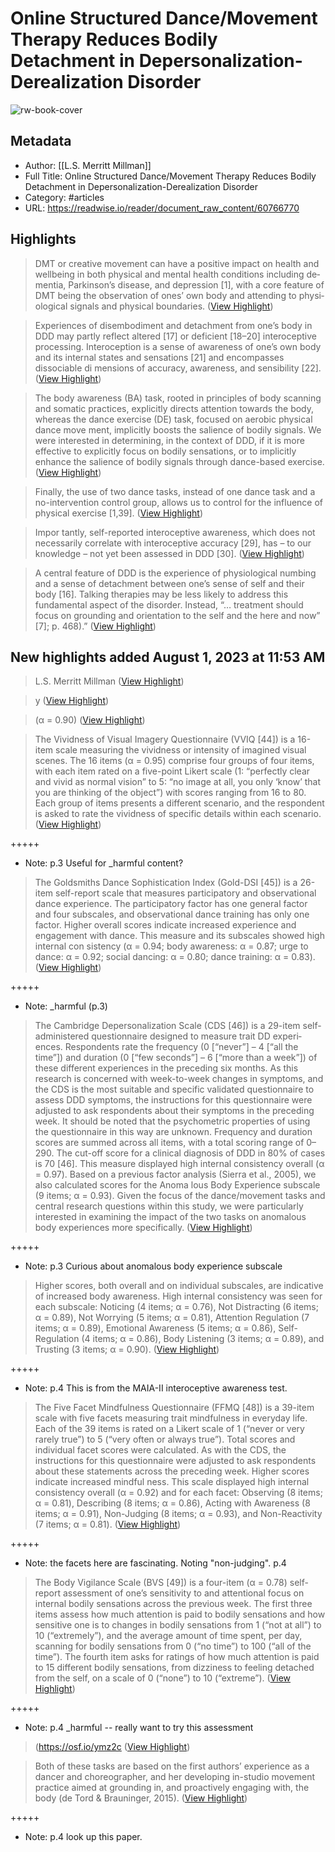 # Online Structured Dance/Movement Therapy Reduces Bodily Detachment in Depersonalization-Derealization Disorder

![rw-book-cover](https://readwise-assets.s3.amazonaws.com/static/images/article3.5c705a01b476.png)

## Metadata
- Author: [[L.S. Merritt Millman]]
- Full Title: Online Structured Dance/Movement Therapy Reduces Bodily Detachment in Depersonalization-Derealization Disorder
- Category: #articles
- URL: https://readwise.io/reader/document_raw_content/60766770

## Highlights

> DMT or creative movement can have a positive impact on health and
>  wellbeing in both physical and mental health conditions including de­
>  mentia, Parkinson’s disease, and depression [1], with a core feature of
>  DMT being the observation of ones’ own body and attending to physi­
>  ological signals and physical boundaries. ([View Highlight](https://read.readwise.io/read/01h2daak5j30z6x9zs9mcs9zxh))


> Experiences of disembodiment and detachment from one’s body in
>  DDD may partly reflect altered [17] or deficient [18–20] interoceptive
>  processing. Interoception is a sense of awareness of one’s own body and
>  its internal states and sensations [21] and encompasses dissociable di­
>  mensions of accuracy, awareness, and sensibility [22]. ([View Highlight](https://read.readwise.io/read/01h2dab7k7key5g8xahrxf83x3))


> The body awareness (BA) task, rooted in principles of body scanning and
>  somatic practices, explicitly directs attention towards the body, whereas
>  the dance exercise (DE) task, focused on aerobic physical dance move­
>  ment, implicitly boosts the salience of bodily signals. We were interested
>  in determining, in the context of DDD, if it is more effective to explicitly
>  focus on bodily sensations, or to implicitly enhance the salience of
>  bodily signals through dance-based exercise. ([View Highlight](https://read.readwise.io/read/01h2daks7h3z74v2a2th4m48ta))


> Finally, the use of two
>  dance tasks, instead of one dance task and a no-intervention control
>  group, allows us to control for the influence of physical exercise [1,39]. ([View Highlight](https://read.readwise.io/read/01h2dap9v7fygr18cjmpdwqpaj))


> Impor­
>  tantly, self-reported interoceptive awareness, which does not necessarily
>  correlate with interoceptive accuracy [29], has – to our knowledge – not
>  yet been assessed in DDD [30]. ([View Highlight](https://read.readwise.io/read/01h2dafer6xp5bqdpgeb59bc7c))


> A central feature of DDD is the experience of physiological numbing
>  and a sense of detachment between one’s sense of self and their body
>  [16]. Talking therapies may be less likely to address this fundamental
>  aspect of the disorder. Instead, “… treatment should focus on grounding
>  and orientation to the self and the here and now” [7]; p. 468).” ([View Highlight](https://read.readwise.io/read/01h2dahpacgjd98f2bfzpefv6x))

## New highlights added August 1, 2023 at 11:53 AM

> L.S. Merritt Millman ([View Highlight](https://read.readwise.io/read/01h6ratjgzrttz9x5wv7aka807))


> y ([View Highlight](https://read.readwise.io/read/01h6r9z2r47867684w1bfw0c3e))


> (α = 0.90) ([View Highlight](https://read.readwise.io/read/01h6ra8khdrtq9qmhfvj05r1qf))


> The Vividness of Visual Imagery Questionnaire (VVIQ [44]) is a 16-item
>  scale measuring the vividness or intensity of imagined visual scenes. The
>  16 items (α = 0.95) comprise four groups of four items, with each item
>  rated on a five-point Likert scale (1: “perfectly clear and vivid as normal
>  vision” to 5: “no image at all, you only ‘know’ that you are thinking of
>  the object”) with scores ranging from 16 to 80. Each group of items
>  presents a different scenario, and the respondent is asked to rate the
>  vividness of specific details within each scenario. ([View Highlight](https://read.readwise.io/read/01h6rac1y6jnc1mph7447n4by4))


+++++ 
- Note: p.3 Useful for _harmful content?


> The Goldsmiths Dance Sophistication Index (Gold-DSI [45]) is a
>  26-item self-report scale that measures participatory and observational
>  dance experience. The participatory factor has one general factor and
>  four subscales, and observational dance training has only one factor.
>  Higher overall scores indicate increased experience and engagement
>  with dance. This measure and its subscales showed high internal con­
>  sistency (α = 0.94; body awareness: α = 0.87; urge to dance: α = 0.92;
>  social dancing: α = 0.80; dance training: α = 0.83). ([View Highlight](https://read.readwise.io/read/01h6rae4xdmqhg19w36m9je055))


+++++ 
- Note: _harmful (p.3)


> The Cambridge Depersonalization Scale (CDS [46]) is a 29-item
>  self-administered questionnaire designed to measure trait DD experi­
>  ences. Respondents rate the frequency (0 [“never”] – 4 [“all the time”])
>  and duration (0 [“few seconds”] – 6 [“more than a week”]) of these
>  different experiences in the preceding six months. As this research is
>  concerned with week-to-week changes in symptoms, and the CDS is the
>  most suitable and specific validated questionnaire to assess DDD
>  symptoms, the instructions for this questionnaire were adjusted to ask
>  respondents about their symptoms in the preceding week. It should be
>  noted that the psychometric properties of using the questionnaire in this
>  way are unknown. Frequency and duration scores are summed across all
>  items, with a total scoring range of 0–290. The cut-off score for a clinical
>  diagnosis of DDD in 80% of cases is 70 [46]. This measure displayed high
>  internal consistency overall (α = 0.97). Based on a previous factor
>  analysis (Sierra et al., 2005), we also calculated scores for the Anoma­
>  lous Body Experience subscale (9 items; α = 0.93). Given the focus of the
>  dance/movement tasks and central research questions within this study,
>  we were particularly interested in examining the impact of the two tasks
>  on anomalous body experiences more specifically. ([View Highlight](https://read.readwise.io/read/01h6rajcy5q6yf53ay8e8e7e29))


+++++ 
- Note: p.3 Curious about anomalous body experience subscale


> Higher scores,
>  both overall and on individual subscales, are indicative of increased
>  body awareness. High internal consistency was seen for each subscale:
>  Noticing (4 items; α = 0.76), Not Distracting (6 items; α = 0.89), Not
>  Worrying (5 items; α = 0.81), Attention Regulation (7 items; α = 0.89),
>  Emotional Awareness (5 items; α = 0.86), Self-Regulation (4 items; α =
>  0.86), Body Listening (3 items; α = 0.89), and Trusting (3 items; α =
>  0.90). ([View Highlight](https://read.readwise.io/read/01h6ran5vwqdw61nhkdsa0sd0g))


+++++ 
- Note: p.4 This is from the MAIA-II interoceptive awareness test.


> The Five Facet Mindfulness Questionnaire (FFMQ [48]) is a 39-item
>  scale with five facets measuring trait mindfulness in everyday life.
>  Each of the 39 items is rated on a Likert scale of 1 (“never or very rarely
>  true”) to 5 (“very often or always true”). Total scores and individual
>  facet scores were calculated. As with the CDS, the instructions for this
>  questionnaire were adjusted to ask respondents about these statements
>  across the preceding week. Higher scores indicate increased mindful­
>  ness. This scale displayed high internal consistency overall (α = 0.92)
>  and for each facet: Observing (8 items; α = 0.81), Describing (8 items; α
>  = 0.86), Acting with Awareness (8 items; α = 0.91), Non-Judging (8
>  items; α = 0.93), and Non-Reactivity (7 items; α = 0.81). ([View Highlight](https://read.readwise.io/read/01h6rap5ts12n34ajgawb74qwh))


+++++ 
- Note: the facets here are fascinating. Noting "non-judging". p.4


> The Body Vigilance Scale (BVS [49]) is a four-item (α = 0.78)
>  self-report assessment of one’s sensitivity to and attentional focus on
>  internal bodily sensations across the previous week. The first three items
>  assess how much attention is paid to bodily sensations and how sensitive
>  one is to changes in bodily sensations from 1 (“not at all”) to 10
>  (“extremely”), and the average amount of time spent, per day, scanning
>  for bodily sensations from 0 (“no time”) to 100 (“all of the time”). The
>  fourth item asks for ratings of how much attention is paid to 15 different
>  bodily sensations, from dizziness to feeling detached from the self, on a
>  scale of 0 (“none”) to 10 (“extreme”). ([View Highlight](https://read.readwise.io/read/01h6raqj8msvdespnhhe80cy4d))


+++++ 
- Note: p.4 _harmful -- really want to try this assessment


> (https://osf.io/ymz2c ([View Highlight](https://read.readwise.io/read/01h6rbbs2fsdrqbdzfjhw59xzs))


> Both of these tasks are based on the first authors’ experience as a
>  dancer and choreographer, and her developing in-studio movement
>  practice aimed at grounding in, and proactively engaging with, the body
>  (de Tord & Brauninger, 2015). ([View Highlight](https://read.readwise.io/read/01h6ray9pf42vqfmfgyfvszn2b))


+++++ 
- Note: p.4 look up this paper.

